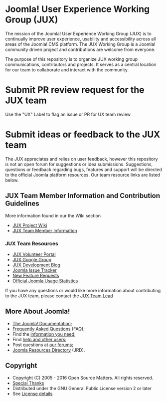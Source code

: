 Joomla! User Experience Working Group (JUX)
====================
The mission of the Joomla! User Experience Working Group (JUX) is to continually improve user experience, usability and accessibility across all areas of the Joomla! CMS platform. The JUX Working Group is a Joomla! community driven project and contributions are welcome from everyone. 

The purpose of this repository is to organize JUX working group communications, contributors and projects. It serves as a central location for our team to collaborate and interact with the community.

Submit PR review request for the JUX team
====================
Use the "UX" Label to flag an issue or PR for UX team review

Submit ideas or feedback to the JUX team
=====================
The JUX appreciates and relies on user feedback, however this repository is not an open forum for suggestions or idea submissions. Suggestions, questions or feedback regarding bugs, features and support will be directed to the official Joomla platform resources. Our team resource links are listed below.

## JUX Team Member Information and Contribution Guidelines
More information found in our the Wiki section
* [JUX Project Wiki](https://github.com/joomla-projects/user-experience/wiki)
* [JUX Team Member Information](https://github.com/joomla-projects/user-experience/wiki/Team-Member-Information)

### JUX Team Resources

* [JUX Volunteer Portal](https://volunteers.joomla.org/teams/user-experience-working-group)
* [JUX Google Group](https://groups.google.com/forum/#!forum/joomla-user-experience)
* [JUX Development Blog](https://developer.joomla.org/cms/user-experience.html)
* [Joomla Issue Tracker](https://issues.joomla.org)
* [New Feature Requests](https://github.com/joomla/joomla-cms/labels/New%20Feature)
* [Official Joomla Usage Statistics](https://developer.joomla.org/about/stats.html)

If you have any questions or would like more information about contributing to the JUX team, please contact the [JUX Team Lead](https://volunteers.joomla.org/joomlers/316-cliff-pfeifer)

More About Joomla!
------------------
* [The Joomla! Documentation](https://docs.joomla.org/Main_Page);
* [Frequently Asked Questions](https://docs.joomla.org/Category:FAQ) (FAQ);
* Find the [information you need](https://docs.joomla.org/Start_here);
* Find [help and other users](https://www.joomla.org/about-joomla/create-and-share.html);
* Post questions at [our forums](http://forum.joomla.org);
* [Joomla Resources Directory](http://resources.joomla.org/) (JRD).


Copyright
---------------------
* Copyright (C) 2005 - 2016 Open Source Matters. All rights reserved.
* [Special Thanks](https://docs.joomla.org/Joomla!_Credits_and_Thanks)
* Distributed under the GNU General Public License version 2 or later
* See [License details](https://docs.joomla.org/Joomla_Licenses)

